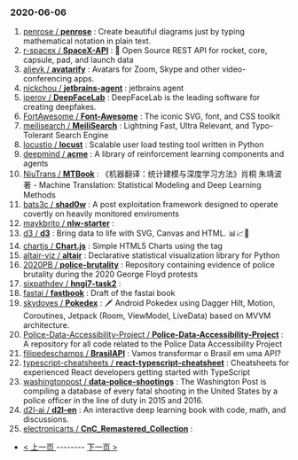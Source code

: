 ### 2020-06-06 
1. [
        penrose /
**penrose**](https://github.com/penrose/penrose) : Create beautiful diagrams just by typing mathematical notation in plain text.
1. [
        r-spacex /
**SpaceX-API**](https://github.com/r-spacex/SpaceX-API) : 🚀 Open Source REST API for rocket, core, capsule, pad, and launch data
1. [
        alievk /
**avatarify**](https://github.com/alievk/avatarify) : Avatars for Zoom, Skype and other video-conferencing apps.
1. [
        nickchou /
**jetbrains-agent**](https://github.com/nickchou/jetbrains-agent) : jetbrains agent
1. [
        iperov /
**DeepFaceLab**](https://github.com/iperov/DeepFaceLab) : DeepFaceLab is the leading software for creating deepfakes.
1. [
        FortAwesome /
**Font-Awesome**](https://github.com/FortAwesome/Font-Awesome) : The iconic SVG, font, and CSS toolkit
1. [
        meilisearch /
**MeiliSearch**](https://github.com/meilisearch/MeiliSearch) : Lightning Fast, Ultra Relevant, and Typo-Tolerant Search Engine
1. [
        locustio /
**locust**](https://github.com/locustio/locust) : Scalable user load testing tool written in Python
1. [
        deepmind /
**acme**](https://github.com/deepmind/acme) : A library of reinforcement learning components and agents
1. [
        NiuTrans /
**MTBook**](https://github.com/NiuTrans/MTBook) : 《机器翻译：统计建模与深度学习方法》肖桐 朱靖波 著 - Machine Translation: Statistical Modeling and Deep Learning Methods
1. [
        bats3c /
**shad0w**](https://github.com/bats3c/shad0w) : A post exploitation framework designed to operate covertly on heavily monitored enviroments
1. [
        maykbrito /
**nlw-starter**](https://github.com/maykbrito/nlw-starter) : 
1. [
        d3 /
**d3**](https://github.com/d3/d3) : Bring data to life with SVG, Canvas and HTML. 📊📈🎉
1. [
        chartjs /
**Chart.js**](https://github.com/chartjs/Chart.js) : Simple HTML5 Charts using the <canvas> tag
1. [
        altair-viz /
**altair**](https://github.com/altair-viz/altair) : Declarative statistical visualization library for Python
1. [
        2020PB /
**police-brutality**](https://github.com/2020PB/police-brutality) : Repository containing evidence of police brutality during the 2020 George Floyd protests
1. [
        sixpathdev /
**hngi7-task2**](https://github.com/sixpathdev/hngi7-task2) : 
1. [
        fastai /
**fastbook**](https://github.com/fastai/fastbook) : Draft of the fastai book
1. [
        skydoves /
**Pokedex**](https://github.com/skydoves/Pokedex) : 🗡️ Android Pokedex using Dagger Hilt, Motion, Coroutines, Jetpack (Room, ViewModel, LiveData) based on MVVM architecture.
1. [
        Police-Data-Accessibility-Project /
**Police-Data-Accessibility-Project**](https://github.com/Police-Data-Accessibility-Project/Police-Data-Accessibility-Project) : A repository for all code related to the Police Data Accessibility Project
1. [
        filipedeschamps /
**BrasilAPI**](https://github.com/filipedeschamps/BrasilAPI) : Vamos transformar o Brasil em uma API?
1. [
        typescript-cheatsheets /
**react-typescript-cheatsheet**](https://github.com/typescript-cheatsheets/react-typescript-cheatsheet) : Cheatsheets for experienced React developers getting started with TypeScript
1. [
        washingtonpost /
**data-police-shootings**](https://github.com/washingtonpost/data-police-shootings) : The Washington Post is compiling a database of every fatal shooting in the United States by a police officer in the line of duty in 2015 and 2016.
1. [
        d2l-ai /
**d2l-en**](https://github.com/d2l-ai/d2l-en) : An interactive deep learning book with code, math, and discussions.
1. [
        electronicarts /
**CnC_Remastered_Collection**](https://github.com/electronicarts/CnC_Remastered_Collection) :  

- [ < 上一页 ](https://github.com/able8/github-trending-daily-record/blob/master/2020-06-05.md) -------- [ 下一页 > ](https://github.com/able8/github-trending-daily-record/blob/master/2020-06-07.md)
